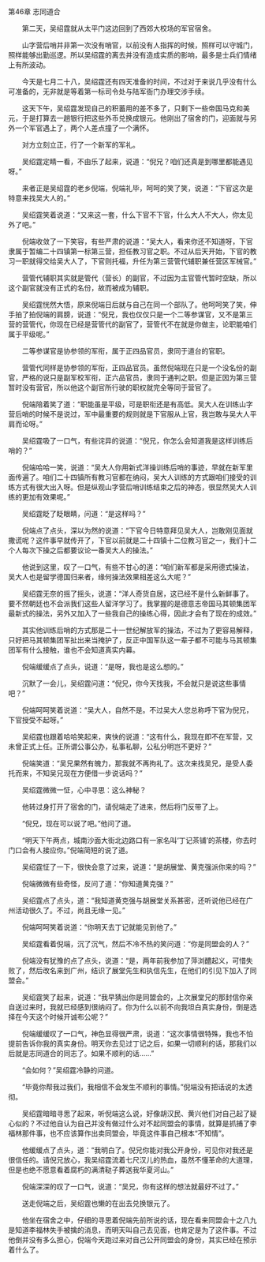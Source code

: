 第46章 志同道合

　　第二天，吴绍霆就从太平门这边回到了西郊大校场的军官宿舍。

　　山字营后哨并非第一次没有哨官，以前没有人指挥的时候，照样可以守城门，照样能够出勤巡逻。所以吴绍霆的离去并没有造成实质的影响，最多是士兵们情绪上有所波动。

　　今天是七月二十八，吴绍霆还有四天准备的时间，不过对于来说几乎没有什么可准备的，无非就是等着第一标司令处与陆军衙门办理交涉手续。

　　这天下午，吴绍霆发现自己的积蓄用的差不多了，只剩下一些帝国马克和美元，于是打算去一趟银行把这些外币兑换成银元。他刚出了宿舍的门，迎面就与另外一个军官遇上了，两个人差点撞了一个满怀。

　　对方立刻立正，行了一个新军的军礼。

　　吴绍霆定睛一看，不由乐了起来，说道：“倪兄？咱们还真是到哪里都能遇见呀。”

　　来者正是吴绍霆的老乡倪端，倪端礼毕，呵呵的笑了笑，说道：“下官这次是特意来找吴大人的。”

　　吴绍霆笑着说道：“又来这一套，什么下官不下官，什么大人不大人，你太见外了吧。”

　　倪端收敛了一下笑容，有些严肃的说道：“吴大人，看来你还不知道呀，下官隶属于暂编二十四镇第一标第三营，担任教习官之职。不过从后天开始，下官的教习一职就得交给吴大人了，下官则托福，升任为第三营管代辅职兼任营区军械官。”

　　营管代辅职其实就是管代（营长）的副官，不过因为主官管代暂时空缺，所以这个副官就没有正式的名份，故而被成为辅职。

　　吴绍霆恍然大悟，原来倪端日后就与自己在同一个部队了。他呵呵笑了笑，伸手拍了拍倪端的肩膀，说道：“倪兄，我也仅仅只是一个二等参谋官，又不是第三营的营管代，你现在已经是营管代的副官了，营管代不在就是你做主，论职能咱们属于平级呢。”

　　二等参谋官是协参领的军衔，属于正四品官员，隶同于道台的官职。

　　营管代同样是协参领的军衔，正四品官员。虽然倪端现在只是一个没名份的副官，严格的说只是副军校军衔，正六品官员，隶同于通判之职。但是正因为第三营暂时没有营官，所以他这个副官所行驶的职权就完全等同于营官了。

　　倪端陪着笑了道：“职能虽是平级，可是职衔还是有高低。吴大人在训练山字营后哨的时候不是说过，军中最重要的规则就是下官服从上官，我岂敢与吴大人平肩而论呀。”

　　吴绍霆吸了一口气，有些诧异的说道：“倪兄，你怎么会知道我是这样训练后哨的？”

　　倪端哈哈一笑，说道：“吴大人你用新式洋操训练后哨的事迹，早就在新军里面传遍了。咱们二十四镇所有教习官都在纳闷，吴大人训练的方式跟咱们接受的训练方式有很大出入呀。但是纵观山字营后哨训练结束之后的神态，很显然吴大人训练的更加有效果呢。”

　　吴绍霆眨了眨眼睛，问道：“是这样吗？”

　　倪端点了点头，深以为然的说道：“下官今日特意拜见吴大人，岂敢刚见面就撒谎呢？这件事早就传开了，下官以前就是二十四镇十二位教习官之一，我们十二个人每次下操之后都要议论一番吴大人的操法。”

　　他说到这里，叹了一口气，有些不甘心的道：“咱们新军都是采用德式操法，吴大人也是留学德国归来者，缘何操法效果相差这么大呢？”

　　吴绍霆无奈的摇了摇头，说道：“洋人奇货自居，这已经不是什么新鲜事了。要不然朝廷也不会派我们这些人留洋学习了。我掌握的是德意志帝国马其顿集团军最新式的操法，另外又加入了一些我自己的操练心得，因此才会有了现在的成效。”

　　其实他训练后哨的方式那是二十一世纪解放军的操法，不过为了更容易解释，只好把马其顿集团军扯出来当掩护了，反正中国军队这一辈子都不可能与马其顿集团军有什么接触，谁也不会知道真实内幕。

　　倪端缓缓点了点头，说道：“是呀，我也是这么想的。”

　　沉默了一会儿，吴绍霆问道：“倪兄，你今天找我，不会就只是说这些事情吧？”

　　倪端呵呵笑着说道：“吴大人，自然不是。不过吴大人您总称呼下官为倪兄，下官授受不起呀。”

　　吴绍霆也跟着哈哈笑起来，爽快的说道：“这有什么，我现在即不在军营，又未曾正式上任。正所谓公事公办，私事私聊，公私分明岂不更好？”

　　倪端笑道：“吴兄果然有魄力，那我就不再拘礼了。这次来找吴兄，是受人委托而来，不知吴兄现在方便借一步说话吗？”

　　吴绍霆微微一怔，心中寻思：这么神秘？

　　他转过身打开了宿舍的门，请倪端走了进来，然后将门反带了上。

　　“倪兄，现在可以说了吧。”他问了道。

　　“明天下午两点，城南沙面大街北边路口有一家名叫‘丁记茶铺’的茶楼，你去时门口会有人接应你。”倪端简短的说了道。

　　吴绍霆怔了一下，很快会意了过来，说道：“是胡展堂、黄克强派你来的吗？”

　　倪端微微有些奇怪，反问了道：“你知道黄克强？”

　　吴绍霆点了点头，道：“我知道黄克强与胡展堂关系甚密，还听说他已经在广州活动很久了。不过，尚且无缘一见。”

　　倪端呵呵笑着说道：“你明天去丁记就能见到他了。”

　　吴绍霆看着倪端，沉了沉气，然后不冷不热的笑问道：“你是同盟会的人？”

　　倪端没有犹豫的点了点头，说道：“是，两年前我参加了萍浏醴起义，可惜失败了，然后改名来到广州，结识了展堂先生和执信先生，在他们的引见下加入了同盟会。”

　　吴绍霆笑了起来，说道：“我早猜出你是同盟会的，上次展堂兄的那封信你亲自送过来时，我就已经感到很纳闷了。你为什么以前不向我坦白真实身份，倒是选择在今天这个时候开诚布公呢？”

　　倪端缓缓叹了一口气，神色显得很严肃，说道：“这次事情很特殊，我也不怕提前告诉你我的真实身份。明天你去见过丁记之后，如果一切顺利的话，那我们以后就是志同道合的同志了。如果不顺利的话……”

　　“会如何？”吴绍霆冷静的问道。

　　“毕竟你帮我过我们，我相信不会发生不顺利的事情。”倪端没有把话说的太透彻。

　　吴绍霆暗暗寻思了起来，听倪端这么说，好像胡汉民、黄兴他们对自己起了疑心似的？不过他自认为自己并没有做过什么对不起同盟会的事情，就算是抓捕了李福林那件事，也不应该算作出卖同盟会，毕竟这件事自己根本“不知情”。

　　他缓缓点了点头，道：“我明白了。倪兄你能对我公开身份，可见你对我还是很信任的。请倪兄放心，我吴绍霆流着七尺汉儿的热血，虽然不懂革命的大道理，但是也绝不愿意看着腐朽的满清鞑子葬送我华夏河山。”

　　倪端深深的叹了一口气，说道：“吴兄，你有这样的想法就最好不过了。”

　　送走倪端之后，吴绍霆也懒的在出去兑换银元了。

　　他坐在宿舍之中，仔细的寻思着倪端先前所说的话，现在看来同盟会十之八九是知道李福林失手被擒的消息，而明天叫自己去见面，也肯定是为了这件事。不过他倒并没有多么担心，倪端今天跑过来对自己公开同盟会的身份，其实已经在预示着什么了。
